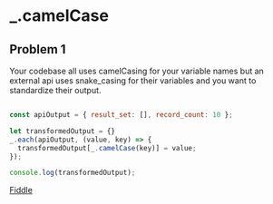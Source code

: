 # _.camelCase

## Problem 1

Your codebase all uses camelCasing for your variable names but an external api uses snake_casing for their variables and you want to standardize their output.

```javascript

const apiOutput = { result_set: [], record_count: 10 };

let transformedOutput = {}
_.each(apiOutput, (value, key) => {
  transformedOutput[_.camelCase(key)] = value;
});

console.log(transformedOutput);


```

[Fiddle](https://jsfiddle.net/4ua5souy/1/)
